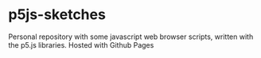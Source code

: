 # p5js-sketches
Personal repository with some javascript web browser scripts, written with the p5.js libraries. Hosted with Github Pages
